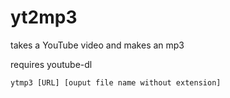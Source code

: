 # yt2mp3
takes a YouTube video and makes an mp3

requires youtube-dl

```
ytmp3 [URL] [ouput file name without extension]
```
